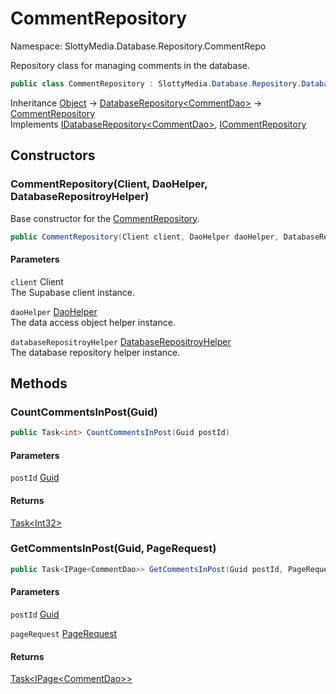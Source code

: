 # CommentRepository

Namespace: SlottyMedia.Database.Repository.CommentRepo

Repository class for managing comments in the database.

```csharp
public class CommentRepository : SlottyMedia.Database.Repository.DatabaseRepository`1[[SlottyMedia.Database.Daos.CommentDao, SlottyMedia.Database, Version=1.0.0.0, Culture=neutral, PublicKeyToken=null]], SlottyMedia.Database.Repository.IDatabaseRepository`1[[SlottyMedia.Database.Daos.CommentDao, SlottyMedia.Database, Version=1.0.0.0, Culture=neutral, PublicKeyToken=null]], ICommentRepository
```

Inheritance [Object](https://docs.microsoft.com/en-us/dotnet/api/system.object) → [DatabaseRepository&lt;CommentDao&gt;](./slottymedia.database.repository.databaserepository-1.md) → [CommentRepository](./slottymedia.database.repository.commentrepo.commentrepository.md)<br>
Implements [IDatabaseRepository&lt;CommentDao&gt;](./slottymedia.database.repository.idatabaserepository-1.md), [ICommentRepository](./slottymedia.database.repository.commentrepo.icommentrepository.md)

## Constructors

### **CommentRepository(Client, DaoHelper, DatabaseRepositroyHelper)**

Base constructor for the [CommentRepository](./slottymedia.database.repository.commentrepo.commentrepository.md).

```csharp
public CommentRepository(Client client, DaoHelper daoHelper, DatabaseRepositroyHelper databaseRepositroyHelper)
```

#### Parameters

`client` Client<br>
The Supabase client instance.

`daoHelper` [DaoHelper](./slottymedia.database.helper.daohelper.md)<br>
The data access object helper instance.

`databaseRepositroyHelper` [DatabaseRepositroyHelper](./slottymedia.database.helper.databaserepositroyhelper.md)<br>
The database repository helper instance.

## Methods

### **CountCommentsInPost(Guid)**

```csharp
public Task<int> CountCommentsInPost(Guid postId)
```

#### Parameters

`postId` [Guid](https://docs.microsoft.com/en-us/dotnet/api/system.guid)<br>

#### Returns

[Task&lt;Int32&gt;](https://docs.microsoft.com/en-us/dotnet/api/system.threading.tasks.task-1)<br>

### **GetCommentsInPost(Guid, PageRequest)**

```csharp
public Task<IPage<CommentDao>> GetCommentsInPost(Guid postId, PageRequest pageRequest)
```

#### Parameters

`postId` [Guid](https://docs.microsoft.com/en-us/dotnet/api/system.guid)<br>

`pageRequest` [PageRequest](./slottymedia.database.pagination.pagerequest.md)<br>

#### Returns

[Task&lt;IPage&lt;CommentDao&gt;&gt;](https://docs.microsoft.com/en-us/dotnet/api/system.threading.tasks.task-1)<br>
